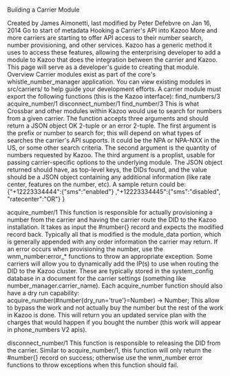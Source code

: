 # 
Building a Carrier Module

Created by James Aimonetti, last modified by Peter Defebvre on Jan 16, 2014 Go to start of metadata
Hooking a Carrier's API into Kazoo
More and more carriers are starting to offer API access to their number search, number provisioning, and other services. Kazoo has a generic method it uses to access these features, allowing the enterprising developer to add a module to Kazoo that does the integration between the carrier and Kazoo. This page will serve as a developer's guide to creating that module.
Overview
Carrier modules exist as part of the core's whistle_number_manager application. You can view existing modules in src/carriers/ to help guide your development efforts. A carrier module must export the following functions (this is the Kazoo interface):
find_numbers/3
acquire_number/1
disconnect_number/1
find_number/3
This is what Crossbar and other modules within Kazoo would use to search for numbers from a given carrier. The function accepts three arguments and should return a JSON object OK 2-tuple or an error 2-tuple.
The first argument is the prefix or number to search for; this will depend on what types of searches the carrier's API supports. It could be the NPA or NPA-NXX in the US, or some other search criteria.
The second argument is the quantity of numbers requested by Kazoo.
The third argument is a proplist, usable for passing carrier-specific options to the underlying module.
The JSON object returned should have, as top-level keys, the DIDs found, and the value should be a JSON object containing any additional information (like rate center, features on the number, etc). A sample return could be:
{"+12223334444":{"sms":"enabled"}
 ,"+12223334445":{"sms":"disabled", "ratecenter":"OR"}
}
 
acquire_number/1
This function is responsible for actually provisioning a number from the carrier and having the carrier route the DID to the Kazoo installation. It takes as input the #number{} record and expects the modified record back. Typically all that is modified is the module_data portion, which is generally appended with any order information the carrier may return. If an error occurs when provisioning the number, use the wnm_number:error_* functions to throw an appropriate exception.
Some carriers will allow you to dynamically add the IP(s) to use when routing the DID to the Kazoo cluster. These are typically stored in the system_config database in a document for the carrier settings (something like number_manager.carrier_name).
Each acquire_number function should also have a dry run capability:
acquire_number(#number{dry_run='true'}=Number) -> Number;
This allow to bypass the work and not actually buy the number but the rest of the work in Kazoo is done. This will return you an updated service plan with the charges that would happen if you bought the number (this work will appear in phone_numbers V2 apis).
 
disconnect_number/1
This function is responsible to releasing the DID from the carrier. Similar to acquire_number/1, this function will only return the #number{} record on success; otherwise use the wnm_number error functions to throw exceptions when this function should fail.
